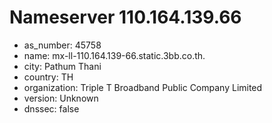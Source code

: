 # Nameserver 110.164.139.66

* as_number: 45758
* name: mx-ll-110.164.139-66.static.3bb.co.th.
* city: Pathum Thani
* country: TH
* organization: Triple T Broadband Public Company Limited
* version: Unknown
* dnssec: false
